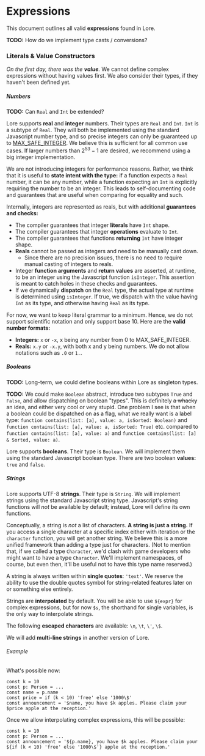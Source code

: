 # Expressions

This document outlines all valid **expressions** found in Lore.

**TODO:** How do we implement type casts / conversions?



### Literals & Value Constructors

*On the first day, there was the **value**.* We cannot define complex expressions without having values first. We also consider their types, if they haven't been defined yet.

##### Numbers

**TODO:** Can `Real` and `Int` be extended?

Lore supports **real** and **integer** numbers. Their types are `Real` and `Int`. `Int` is a subtype of `Real`. They will both be implemented using the standard Javascript number type, and so precise integers can only be guaranteed up to [MAX_SAFE_INTEGER](https://developer.mozilla.org/en-US/docs/Web/JavaScript/Reference/Global_Objects/Number/MAX_SAFE_INTEGER). We believe this is sufficient for all common use cases. If larger numbers than $2^{53}-1$ are desired, we recommend using a big integer implementation.

We are not introducing integers for performance reasons. Rather, we think that it is useful to **state intent with the type:** if a function expects a `Real` number, it can be any number, while a function expecting an `Int` is explicitly requiring the number to be an integer. This leads to self-documenting code and guarantees that are useful when comparing for equality and such.

Internally, integers are represented as reals, but with additional **guarantees and checks:**

- The compiler guarantees that integer **literals** have `Int` shape.
- The compiler guarantees that integer **operations** evaluate to `Int`.
- The compiler guarantees that functions **returning** `Int` have integer shape.
- **Reals** cannot be passed as integers and need to be manually cast down.
  - Since there are no precision issues, there is no need to require manual casting of integers to reals.
- Integer **function arguments** and **return values** are asserted, at runtime, to be an integer using the Javascript function `isInteger`. This assertion is meant to catch holes in these checks and guarantees.
- If we dynamically **dispatch** on the `Real` type, the actual type at runtime is determined using `isInteger`. If true, we dispatch with the value having `Int` as its type, and otherwise having `Real` as its type.

For now, we want to keep literal grammar to a minimum. Hence, we do not support scientific notation and only support base 10. Here are the **valid number formats:**

- **Integers:** `x` or `-x`, x being any number from 0 to MAX_SAFE_INTEGER.
- **Reals:** `x.y` or `-x.y`, with both x and y being numbers. We do not allow notations such as `.0` or `1.`.



##### Booleans

**TODO:** Long-term, we could define booleans within Lore as singleton types.

**TODO:** We could make `Boolean` abstract, introduce two subtypes `True` and `False`, and allow dispatching on boolean "types". This is definitely ~~a whacky~~ an idea, and either very cool or very stupid. One problem I see is that when a boolean could be dispatched on as a flag, what we really want is a label type: `function contains(list: [a], value: a, isSorted: Boolean)` and `function contains(list: [a], value: a, isSorted: True)` etc. compared to `function contains(list: [a], value: a)` and `function contains(list: [a] & Sorted, value: a)`.

Lore supports **booleans**. Their type is `Boolean`. We will implement them using the standard Javascript boolean type. There are two boolean **values:** `true` and `false`. 



##### Strings

Lore supports UTF-8 **strings**. Their type is `String`. We will implement strings using the standard Javascript string type. Javascript's string functions will *not* be available by default; instead, Lore will define its own functions.

Conceptually, a string is *not* a list of characters. **A string is just a string.** If you access a single character at a specific index either with iteration or the `character` function, you will get another string. We believe this is a more unified framework than adding a type just for characters. (Not to mention that, if we called a type `Character`, we'd clash with game developers who might want to have a type `Character`. We'll implement namespaces, of course, but even then, it'll be useful not to have this type name reserved.)

A string is always written within **single quotes**: `'text'`. We reserve the ability to use the double quotes symbol for string-related features later on or something else entirely.

Strings are **interpolated** by default. You will be able to use `${expr}` for complex expressions, but for now `$s`, the shorthand for single variables, is the only way to interpolate strings.

The following **escaped characters** are available: `\n`, `\t`, `\'`, `\$`.

We will add **multi-line strings** in another version of Lore.

###### Example

What's possible now:

```
const k = 10
const p: Person = ...
const name = p.name
const price = if (k < 10) 'free' else '1000\$'
const announcement = '$name, you have $k apples. Please claim your $price apple at the reception.'
```

Once we allow interpolating complex expressions, this will be possible:

```
const k = 10
const p: Person = ...
const announcement = '${p.name}, you have $k apples. Please claim your ${if (k < 10) 'free' else '1000\$'} apple at the reception.'
```

